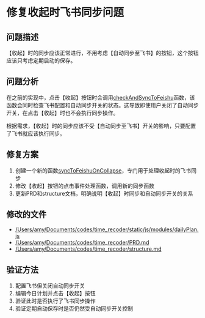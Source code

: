 # 修复收起时飞书同步问题

## 问题描述
【收起】时的同步应该正常进行，不用考虑【自动同步至飞书】的按钮，这个按钮应该只考虑定期启动的保存。

## 问题分析
在之前的实现中，点击【收起】按钮时会调用[checkAndSyncToFeishu](file:///Users/amy/Documents/codes/time_recoder/static/js/modules/dailyPlan.js#L610-L632)函数，该函数会同时检查飞书配置和自动同步开关的状态。这导致即使用户关闭了自动同步开关，在点击【收起】时也不会执行同步操作。

根据需求，【收起】时的同步应该不受【自动同步至飞书】开关的影响，只要配置了飞书就应该执行同步。

## 修复方案
1. 创建一个新的函数[syncToFeishuOnCollapse](file:///Users/amy/Documents/codes/time_recoder/static/js/modules/dailyPlan.js#L639-L659)，专门用于处理收起时的飞书同步
2. 修改【收起】按钮的点击事件处理函数，调用新的同步函数
3. 更新PRD和structure文档，明确说明【收起】时同步和自动同步开关的关系

## 修改的文件
- [/Users/amy/Documents/codes/time_recoder/static/js/modules/dailyPlan.js](file:///Users/amy/Documents/codes/time_recoder/static/js/modules/dailyPlan.js)
- [/Users/amy/Documents/codes/time_recoder/PRD.md](file:///Users/amy/Documents/codes/time_recoder/PRD.md)
- [/Users/amy/Documents/codes/time_recoder/structure.md](file:///Users/amy/Documents/codes/time_recoder/structure.md)

## 验证方法
1. 配置飞书但关闭自动同步开关
2. 编辑今日计划并点击【收起】按钮
3. 验证此时是否执行了飞书同步操作
4. 验证定期自动保存时是否仍然受自动同步开关控制